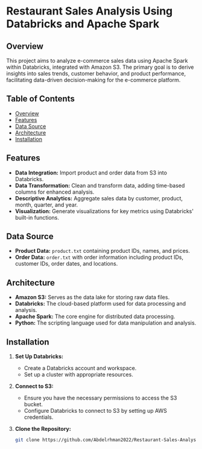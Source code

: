 # Restaurant Sales Analysis Using Databricks and Apache Spark

## Overview
This project aims to analyze e-commerce sales data using Apache Spark within Databricks, integrated with Amazon S3. The primary goal is to derive insights into sales trends, customer behavior, and product performance, facilitating data-driven decision-making for the e-commerce platform.

## Table of Contents
- [Overview](#overview)
- [Features](#features)
- [Data Source](#data-source)
- [Architecture](#architecture)
- [Installation](#installation)

## Features
- **Data Integration:** Import product and order data from S3 into Databricks.
- **Data Transformation:** Clean and transform data, adding time-based columns for enhanced analysis.
- **Descriptive Analytics:** Aggregate sales data by customer, product, month, quarter, and year.
- **Visualization:** Generate visualizations for key metrics using Databricks' built-in functions.

## Data Source
- **Product Data:** `product.txt` containing product IDs, names, and prices.
- **Order Data:** `order.txt` with order information including product IDs, customer IDs, order dates, and locations.

## Architecture
- **Amazon S3:** Serves as the data lake for storing raw data files.
- **Databricks:** The cloud-based platform used for data processing and analysis.
- **Apache Spark:** The core engine for distributed data processing.
- **Python:** The scripting language used for data manipulation and analysis.

## Installation
1. **Set Up Databricks:**
   - Create a Databricks account and workspace.
   - Set up a cluster with appropriate resources.

2. **Connect to S3:**
   - Ensure you have the necessary permissions to access the S3 bucket.
   - Configure Databricks to connect to S3 by setting up AWS credentials.

3. **Clone the Repository:**
   ```bash
   git clone https://github.com/Abdelrhman2022/Restaurant-Sales-Analysis-Using-Databricks-and-Apache-Spark
